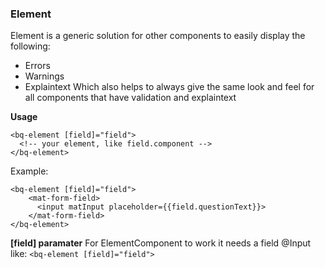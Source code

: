 ### Element
Element is a generic solution for other components to easily display the following:
- Errors
- Warnings
- Explaintext
Which also helps to always give the same look and feel for all components that have validation and explaintext

**Usage**
```
<bq-element [field]="field">
  <!-- your element, like field.component -->
</bq-element>
```
Example:
```
<bq-element [field]="field">
    <mat-form-field>
      <input matInput placeholder={{field.questionText}}>
    </mat-form-field>
</bq-element>
```

**[field] paramater**
For ElementComponent to work it needs a field @Input
like: ```<bq-element [field]="field">```

